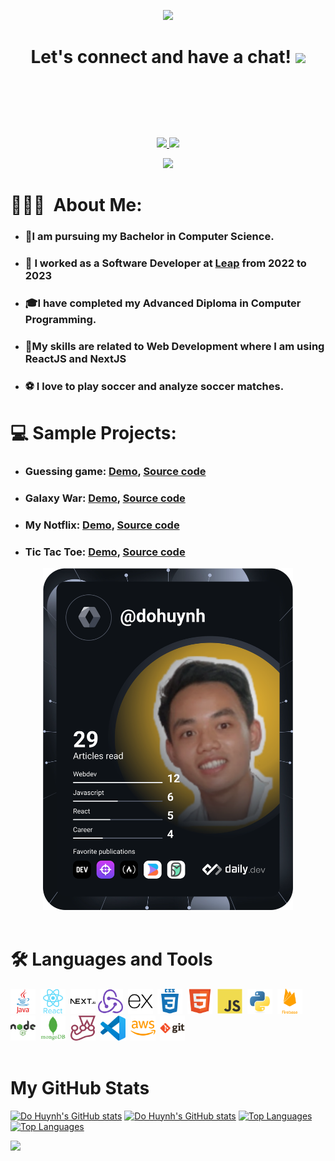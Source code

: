 <p align="center">
  <img src="https://capsule-render.vercel.app/api?text=Hello%20there!&animation=fadeIn&type=waving&height=100&color=gradient&fontColor=ff7800"/>
</p>
<h1 align="center">
  Let's connect and have a chat!
  <img src="https://user-images.githubusercontent.com/77046082/239987970-99d0974f-a309-4f15-bda8-3164bb3c9cab.gif" width="30px"/>
</h1>

<br/>
<p align="center">
  <img src="https://komarev.com/ghpvc/?username=NamDo8467&style=plastic&color=brightgreen" alt=""/>
</p>
<br/>

<p align="center">
  <a href="https://andyhuynh.webflow.io/" target="_blank">
    <img height="50" src="https://user-images.githubusercontent.com/77046082/239982871-b07d9d63-a301-4132-aebd-1b16fdabec49.png"></img>
  </a>
  <a href="https://www.linkedin.com/in/do-huynh/" target="_blank">
    <img height="50" src="https://user-images.githubusercontent.com/77046082/239983371-8adf63db-0746-4158-866f-56829534fd53.png"></img>
  </a>
<!--   <a href="https://www.instagram.com/namdohuynh/" target="_blank">
    <img height="50" src="https://user-images.githubusercontent.com/77046082/239983569-217f805b-588f-4e71-954e-1ec7e93f048e.png"></img>
  </a>
  <a href="https://twitter.com/huynhnamdo" target="_blank">
    <img height="50" src="https://user-images.githubusercontent.com/77046082/239983925-a9b6c804-08a0-4538-a193-5d3a8a9a9cd4.png"></img>
  </a> -->
</p>

<div align="center">
  <img src="https://user-images.githubusercontent.com/77046082/240003358-0282e170-09bd-4494-a598-eabc56b518d7.gif"/>
</div>

  # 👨🏻‍💻 &nbsp;About Me:
- ### 🏫I am pursuing my **Bachelor in Computer Science**.
- ### 🏢 I worked as a **Software Developer** at **[Leap](https://www.linkedin.com/company/joinleapco/)** from 2022 to 2023
- ### 🎓I have completed my Advanced Diploma in Computer Programming.
- ### 🌱My skills are related to **Web Development** where I am using **ReactJS** and **NextJS**
- ### ⚽ I love to play **soccer** and analyze soccer matches.

 # 💻 Sample Projects:
- ### Guessing game: [Demo](https://namdo8467.github.io/GuessingGame/), [Source code](https://github.com/NamDo8467/GuessingGame)
- ### Galaxy War: [Demo](https://www.youtube.com/watch?v=MiIscbIg504), [Source code](https://github.com/NamDo8467/GalaxyWar)
- ### My Notflix: [Demo](my-notflix.netlify.app/), [Source code](https://github.com/NamDo8467/Netflix-Clone)
- ### Tic Tac Toe: [Demo](https://react-tic-tac-toe-virid-eta.vercel.app/), [Source code](https://github.com/NamDo8467/React-TicTacToe)

<div align="center">
  <a href="https://app.daily.dev/dohuynh"><img src="https://github.com/NamDo8467/NamDo8467/blob/main/devcard.svg" width="400" alt="Do Huynh's Dev Card"/></a>
</div>


<br/>

# :hammer_and_wrench: Languages and Tools
<div>
  <img src="https://github.com/devicons/devicon/blob/master/icons/java/java-original-wordmark.svg" title="Java" alt="Java" width="40" height="40"/>&nbsp;
  <img src="https://github.com/devicons/devicon/blob/master/icons/react/react-original-wordmark.svg" title="React" alt="React" width="40" height="40"/>&nbsp;
  <img src="https://github.com/devicons/devicon/blob/master/icons/nextjs/nextjs-original-wordmark.svg" title="NextJS" **alt="NextJS" width="40" height="40"/>
  <img src="https://github.com/devicons/devicon/blob/master/icons/redux/redux-original.svg" title="Redux" alt="Redux " width="40" height="40"/>&nbsp;
  <img src="https://github.com/devicons/devicon/blob/master/icons/express/express-original.svg" title="ExpressJS" alt="ExpressJS" width="40" height="40"/>&nbsp;
  <img src="https://github.com/devicons/devicon/blob/master/icons/css3/css3-plain-wordmark.svg"  title="CSS3" alt="CSS" width="40" height="40"/>&nbsp;
  <img src="https://github.com/devicons/devicon/blob/master/icons/html5/html5-original.svg" title="HTML5" alt="HTML" width="40" height="40"/>&nbsp;
  <img src="https://github.com/devicons/devicon/blob/master/icons/javascript/javascript-original.svg" title="JavaScript" alt="JavaScript" width="40" height="40"/>&nbsp;
  <img src="https://github.com/devicons/devicon/blob/master/icons/python/python-original.svg" title="Python" alt="Python" width="40" height="40"/>&nbsp;
  <img src="https://github.com/devicons/devicon/blob/master/icons/firebase/firebase-plain-wordmark.svg" title="Firebase" alt="Firebase" width="40" height="40"/>&nbsp;
  <img src="https://github.com/devicons/devicon/blob/master/icons/nodejs/nodejs-original-wordmark.svg" title="NodeJS" alt="NodeJS" width="40" height="40"/>&nbsp;
  <img src="https://github.com/devicons/devicon/blob/master/icons/mongodb/mongodb-plain-wordmark.svg" title="MongoDB" alt="MongoDB" width="40" height="40"/>&nbsp;
  <img src="https://github.com/devicons/devicon/blob/master/icons/jest/jest-plain.svg" title="Jest" alt="Jest" width="40" height="40"/>&nbsp;
  <img src="https://github.com/devicons/devicon/blob/master/icons/vscode/vscode-original.svg" title="VSCode" alt="VSCode" width="40" height="40"/>&nbsp;
  <img src="https://github.com/devicons/devicon/blob/master/icons/amazonwebservices/amazonwebservices-plain-wordmark.svg" title="AWS" alt="AWS" width="40" height="40"/>&nbsp;
  <img src="https://github.com/devicons/devicon/blob/master/icons/git/git-original-wordmark.svg" title="Git" **alt="Git" width="40" height="40"/>
</div>
 <br/>
 
  # My GitHub Stats
<!--  vision-friendly-dark theme  -->
[![Do Huynh's GitHub stats](https://github-readme-stats.vercel.app/api?username=NamDo8467&hide=contribs,&count_private=true&show_icons=true&theme=vision-friendly-dark#gh-dark-mode-only)](https://github.com/anuraghazra/github-readme-stats#gh-dark-mode-only)
[![Do Huynh's GitHub stats](https://github-readme-stats.vercel.app/api?username=NamDo8467&hide=contribs,&count_private=true&show_icons=true&theme=default#gh-light-mode-only)](https://github.com/anuraghazra/github-readme-stats#gh-light-mode-only)
[![Top Languages](https://github-readme-stats.vercel.app/api/top-langs/?username=NamDo8467&hide=c%23,php&theme=vision-friendly-dark&layout=compact#gh-dark-mode-only)](https://github.com/anuraghazra/github-readme-stats#gh-dark-mode-only)
[![Top Languages](https://github-readme-stats.vercel.app/api/top-langs/?username=NamDo8467&hide=c%23,php&theme=default&layout=compact#gh-light-mode-only)](https://github.com/anuraghazra/github-readme-stats#gh-light-mode-only)
<!-- gruvbox theme -->
<!-- [![Do Huynh's GitHub stats](https://github-readme-stats.vercel.app/api?username=NamDo8467&hide=stars&count_private=true&show_icons=true&theme=gruvbox)](https://github.com/anuraghazra/github-readme-stats)
[![Top Langs](https://github-readme-stats.vercel.app/api/top-langs/?username=NamDo8467&hide=c%23,php&theme=gruvbox&layout=compact)](https://github.com/anuraghazra/github-readme-stats) -->

<p align="left">
  <img src="https://capsule-render.vercel.app/api?type=waving&color=gradient&height=100&section=footer"/>
</p>


